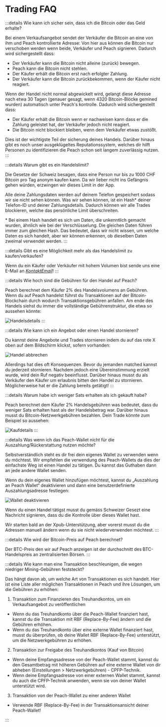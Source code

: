 # Trading FAQ

:::details Wie kann ich sicher sein, dass ich die Bitcoin oder das Geld erhalte?

Bei einem Verkaufsangebot sendet der Verkäufer die Bitcoin an eine von ihm und Peach kontrollierte Adresse: Von hier aus können die Bitcoin nur verschoben werden wenn beide, Verkäufer und Peach signieren. Dadurch wird sichergestellt dass:

- Der Verkäufer kann die Bitcoin nicht alleine (zurück) bewegen.
- Peach kann die Bitcoin nicht stehlen.
- Der Käufer erhält die Bitcoin erst nach erfolgter Zahlung.
- Der Verkäufer kann die Bitcoin zurückbekommen, wenn der Käufer nicht reagiert.

Wenn der Handel nicht normal abgewickelt wird, gelangt diese Adresse nach etwa 30 Tagen (genauer gesagt, wenn 4320 Bitcoin-Blöcke gemined wurden) automatisch unter Peach's kontrolle. Dadurch wird sichergestellt dass:

- Der Käufer erhält die Bitcoin wenn er nachweisen kann dass er die Zahlung geleistet hat, der Verkäufer jedoch nicht reagiert.
- Die Bitcoin nicht blockiert bleiben, wenn dem Verkäufer etwas zustößt.

Dies ist der wichtigste Teil der sicherung deines Handels. Darüber hinaus gibt es noch unser ausgeklügeltes Reputationssystem, welches dir hilft Personen zu identifizieren die Peach schon seit langem zuverlässig nutzen.
:::

:::details Warum gibt es ein Handelslimit?

Die Gesetze der Schweiz besagen, dass eine Person nur bis zu 1000 CHF Bitcoin pro Tag anonym kaufen kann. Da wir lieber nicht ins Gefängnis gehen würden, erzwingen wir dieses Limit in der App.

Alle deine Zahlungsdaten werden auf deinem Telefon gespeichert sodass wir sie nicht sehen können. Was wir sehen können, ist ein Hash\* deiner Telefon-ID und deiner Zahlungsdetails. Dadurch können wir alle Trades blockieren, welche das persönliche Limit überschreiten.

\* Bei einem Hash handelt es sich um Daten, die unkenntlich gemacht wurden, ähnlich wie bei der Verschlüsselung. Die gleichen Daten führen immer zum gleichen Hash. Das bedeutet, dass wir nicht wissen, um welche Daten es sich handelt, aber wir können erkennen, ob dieselben Daten zweimal verwendet werden.
:::

:::details Gibt es eine Möglichkeit mehr als das Handelslimit zu kaufen/verkaufen?

Wenn du ein Käufer oder Verkäufer mit hohem Volumen bist sende uns eine E-Mail an [$KontaktEmail$](mailto:$contactEmail$)!
:::

:::details Wie hoch sind die Gebühren für den Handel auf Peach?

Peach berechnet dem Käufer 2% des Handelsvolumens an Gebühren. Wenn du auf Peach handelst führst du Transaktionen auf der Bitcoin-Blockchain durch wodurch Transaktionsgebühren anfallen. Am ende des Handels siehst du immer die vollständige Gebührenstruktur, die etwa so aussehen könnte:

![Handelsdetails](/img/faq/trading/TradeBreakdowns.png)
:::

:::details Wie kann ich ein Angebot oder einen Handel stornieren?

Du kannst deine Angebote und Trades stornieren indem du auf das rote X oben auf dem Bildschirm klickst, sofern vorhanden:

![Handel abbrechen](/img/faq/trading/cancel.png)

Allerdings hat dies oft Konsequenzen. Bevor du jemanden matched kannst du jederzeit stornieren. Nachdem jedoch eine Übereinstimmung erzielt wurde, wird dein Ruf negativ beeinflusst. Darüber hinaus musst du als Verkäufer den Käufer um erlaubnis bitten den Handel zu stornieren. Möglicherweise hat er die Zahlung bereits getätigt!
:::

:::details Warum habe ich weniger Sats erhalten als ich gekauft habe?

Peach berechnet dem Käufer 2% Handelsgebühren was bedeutet, dass du weniger Sats erhalten hast als der Handelsbetrag war. Darüber hinaus musst du Bitcoin-Netzwerkgebühren bezahlen. Dein Trade könnte zum Beispiel so aussehen:

![Kaufdetails](/img/faq/trading/TradeBreakdownBuy.png)
:::

:::details Was wenn ich das Peach-Wallet nicht für die Auszahlung/Rückerstattung nutzen möchte?

Selbstverständlich steht es dir frei dein eigenes Wallet zu verwenden wenn du möchtest. Wir empfehlen die verwendung des Peach-Wallets da dies der einfachste Weg ist einen Handel zu tätigen. Du kannst das Guthaben dann an jede andere Wallet senden.

Wenn du dein eigenes Wallet hinzufügen möchtest, kannst du „Auszahlung an Peach Wallet“ deaktivieren und dann eine benutzerdefinierte Auszahlungsadresse festlegen:

![Wallet deaktivieren](/img/faq/trading/disablewallet.png)

Wenn du einen Handel tätigst musst du gemäss Schweizer Gesezt eine Nachricht signieren, dass du die Kontrolle über dieses Wallet hast.

Wir starten bald an der Xpub-Unterstützung, aber vorerst musst du die Adressen manuell ändern wenn du sie nicht wiederverwenden möchtest.
:::

:::details Wie wird der Bitcoin-Preis auf Peach berechnet?

Der BTC-Preis den wir auf Peach anzeigen ist der durchschnitt des BTC-Handelspreis an zentralisierten Börsen.
:::

:::details Wie kann man eine Transaktion beschleunigen, die wegen niedriger Mining-Gebühren feststeckt?

Das hängt davon ab, um welche Art von Transaktionen es sich handelt. Hier ist eine Liste aller möglichen Transaktionen in Peach und ihre Lösungen, um die Gebühren zu erhöhen:
1. Transaktion zum Finanzieren des Treuhandkontos, um ein Verkaufsangebot zu veröffentlichen
- Wenn du das Treuhandkonto über die Peach-Wallet finanziert hast, kannst du die Transaktion mit RBF (Replace-By-Fee) ändern und die Gebühren erhöhen.
- Wenn du das Treuhandkonto über eine externe Wallet finanziert hast, musst du überprüfen, ob deine Wallet RBF (Replace-By-Fee) unterstützt, um die Netzwerkgebühren zu erhöhen.

2. Transaktion zur Freigabe des Treuhandkontos (Kauf von Bitcoin)
- Wenn deine Empfangsadresse von der Peach-Wallet stammt, kannst du den Gesamtbetrag mit höheren Gebühren auf eine externe Wallet von dir abheben (Einstellungen > Netzwerkgebühren) - CPFP-Technik.
- Wenn deine Empfangsadresse von einer externen Wallet stammt, kannst du auch die CPFP-Technik anwenden, wenn sie von deiner Wallet unterstützt wird.

3. Transaktion von der Peach-Wallet zu einer anderen Wallet
- Verwende RBF (Replace-By-Fee) in der Transaktionsansicht deiner Peach-Wallet!

:::
